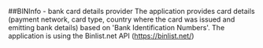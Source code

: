 ##BINInfo - bank card details provider
The application provides card details (payment network, card type, country where the card was issued and emitting bank details)
based on 'Bank Identification Numbers'.
The application is using the Binlist.net API (https://binlist.net/)

